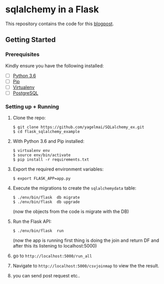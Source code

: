 
# sqlalchemy in a Flask

This repository contains the code for this [blogpost](https://stackabuse.com/using-sqlalchemy-with-flask-and-postgresql/).


## Getting Started

### Prerequisites

Kindly ensure you have the following installed:
- [ ] [Python 3.6](https://www.python.org/downloads/release/python-365/)
- [ ] [Pip](https://pip.pypa.io/en/stable/installing/)
- [ ] [Virtualenv](https://virtualenv.pypa.io/en/stable/installation/)
- [ ] [PostgreSQL](https://www.postgresql.org/)

### Setting up + Running

1. Clone the repo:

    ```
    $ git clone https://github.com/yagelmai/SQLalchemy_ex.git
    $ cd flask_sqlalchemy_example
    ```

2. With Python 3.6 and Pip installed:

    ```
    $ virtualenv env 
    $ source env/bin/activate
    $ pip install -r requirements.txt
    ```

3. Export the required environment variables:

    ```
    $ export FLASK_APP=app.py
    ```

4. Execute the migrations to create the `sqlalchemydata` table:

    ```
    $ ./env/bin/flask  db migrate
    $ ./env/bin/flask  db upgrade
    ```
   (now the objects from the code is migrate with the DB)

5. Run the Flask API:

    ```
    $ ./env/bin/flask  run
    ```
   (now the app is running first thing is doing the join and return DF and after this its listening to localhost:5000)
6. go to  `http://localhost:5000/run_all`
7. Navigate to `http://localhost:5000/csvjoinmap` to view the the result.
8. you can send post request etc..

